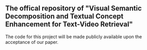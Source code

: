 ## The offical repository of "Visual Semantic Decomposition and Textual Concept Enhancement for Text-Video Retrieval"
The code for this project will be made publicly available upon the acceptance of our paper.
